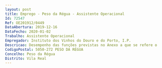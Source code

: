 ```yaml
--- 
layout: post
title: Emprego - Peso da Régua - Assistente Operacional
Id: 72547
Ref: OE201912/0449
DataAbertura: 2019-12-16
DataFecho: 2020-01-02
Trabalho: Assistente Operacional
Empregador: Instituto dos Vinhos do Douro e do Porto, I.P.
Descricao: Desempenho das funções previstas no Anexo a que se refere o n.º 2 do artigo 88.º da LTFP, ao qual corresponde o grau 1 de complexidade funcional, na carreira e categoria de assistente operacional, designadamente  Funções de natureza executiva, de caráter manual ou mecânico, enquadradas em diretivas gerais bem definidas e com graus de complexidade variáveis.Execução de tarefas de apoio elementares, indispensáveis ao funcionamento dos órgãos e serviços, podendo comportar esforço físico.Responsabilidade pelos equipamentos sob sua guarda e pela sua correta utilização, procedendo, quando necessário, à manutenção e reparação dos mesmos.
CodigoPostal: 5050-272 PESO DA RÉGUA
Concelho: Peso da Régua
Distrito: Vila Real
--- 
```

